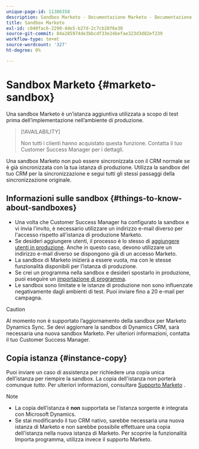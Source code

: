 ```yaml
---
unique-page-id: 11386358
description: Sandbox Marketo - Documentazione Marketo - Documentazione del prodotto
title: Sandbox Marketo
exl-id: c040fac6-2290-4de5-b27d-2c7cb28f6e30
source-git-commit: 84a285974de3bbcdf33e24befae323d3d82ef239
workflow-type: tm+mt
source-wordcount: '327'
ht-degree: 0%

---
```


# Sandbox Marketo {#marketo-sandbox}

Una sandbox Marketo è un’istanza aggiuntiva utilizzata a scopo di test prima dell’implementazione nell’ambiente di produzione.

>[!AVAILABILITY]
>
>Non tutti i clienti hanno acquistato questa funzione. Contatta il tuo Customer Success Manager per i dettagli.

Una sandbox Marketo non può essere sincronizzata con il CRM normale se è già sincronizzata con la tua istanza di produzione. Utilizza la sandbox del tuo CRM per la sincronizzazione e segui tutti gli stessi passaggi della sincronizzazione originale.

## Informazioni sulle sandbox {#things-to-know-about-sandboxes}

* Una volta che Customer Success Manager ha configurato la sandbox e vi invia l&#39;invito, è necessario utilizzare un indirizzo e-mail diverso per l&#39;accesso rispetto all&#39;istanza di produzione Marketo.
* Se desideri aggiungere utenti, il processo è lo stesso di [aggiungere utenti in produzione](/help/marketo/product-docs/administration/users-and-roles/managing-marketo-users.md#create-users). Anche in questo caso, devono utilizzare un indirizzo e-mail diverso se dispongono già di un accesso Marketo.
* La sandbox di Marketo inizierà a essere vuota, ma con le stesse funzionalità disponibili per l’istanza di produzione.
* Se crei un programma nella sandbox e desideri spostarlo in produzione, puoi eseguire un [importazione di programma](/help/marketo/product-docs/core-marketo-concepts/programs/working-with-programs/import-a-program.md).
* Le sandbox sono limitate e le istanze di produzione non sono influenzate negativamente dagli ambienti di test. Puoi inviare fino a 20 e-mail per campagna.

>[!CAUTION]
>
>Al momento non è supportato l’aggiornamento della sandbox per Marketo Dynamics Sync. Se devi aggiornare la sandbox di Dynamics CRM, sarà necessaria una nuova sandbox Marketo. Per ulteriori informazioni, contatta il tuo Customer Success Manager.

## Copia istanza {#instance-copy}

Puoi inviare un caso di assistenza per richiedere una copia unica dell’istanza per riempire la sandbox. La copia dell&#39;istanza non porterà comunque _tutto_. Per ulteriori informazioni, consultare [Supporto Marketo](https://nation.marketo.com/t5/Support/ct-p/Support) .

>[!NOTE]
>
>* La copia dell’istanza è **non** supportata se l’istanza sorgente è integrata con Microsoft Dynamics.
>* Se stai modificando il tuo CRM nativo, sarebbe necessaria una nuova istanza di Marketo e non sarebbe possibile effettuare una copia dell&#39;istanza nella nuova istanza di Marketo. Per scoprire la funzionalità Importa programma, utilizza invece il supporto Marketo.

